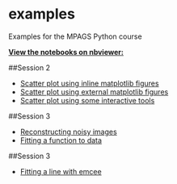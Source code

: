 examples
========

Examples for the MPAGS Python course

**[View the notebooks on nbviewer:](http://nbviewer.ipython.org/github/mpags-python/examples/tree/master/)**

##Session 2

* [Scatter plot using inline matplotlib figures](http://nbviewer.ipython.org/github/mpags-python/examples/blob/master/plotting/scatter_plot.ipynb)
* [Scatter plot using external matplotlib figures](http://nbviewer.ipython.org/github/mpags-python/examples/blob/master/plotting/scatter_plot_external.ipynb)
* [Scatter plot using some interactive tools](http://nbviewer.ipython.org/github/mpags-python/examples/blob/master/plotting/interactive_scatter_plot.ipynb)

##Session 3

* [Reconstructing noisy images](http://nbviewer.ipython.org/github/mpags-python/examples/blob/master/image_processing/reconstructing_noisy_image.ipynb)
* [Fitting a function to data](http://nbviewer.ipython.org/github/mpags-python/examples/blob/master/fitting/fitting_a_function_to_data.ipynb)

##Session 3

* [Fitting a line with emcee](http://nbviewer.ipython.org/github/mpags-python/examples/blob/master/emcee/fitting_a_line_with_emcee.ipynb)
